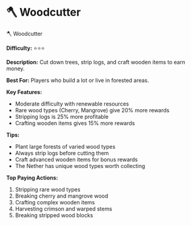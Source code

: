 # 🪓 Woodcutter

🪓 Woodcutter

**Difficulty:** ⭐⭐⭐

**Description:** Cut down trees, strip logs, and craft wooden items to earn money.

**Best For:** Players who build a lot or live in forested areas.

**Key Features:**

* Moderate difficulty with renewable resources
* Rare wood types (Cherry, Mangrove) give 20% more rewards
* Stripping logs is 25% more profitable
* Crafting wooden items gives 15% more rewards

**Tips:**

* Plant large forests of varied wood types
* Always strip logs before cutting them
* Craft advanced wooden items for bonus rewards
* The Nether has unique wood types worth collecting

**Top Paying Actions:**

1. Stripping rare wood types
2. Breaking cherry and mangrove wood
3. Crafting complex wooden items
4. Harvesting crimson and warped stems
5. Breaking stripped wood blocks
